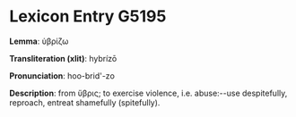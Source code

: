 # Lexicon Entry G5195

**Lemma**: ὑβρίζω

**Transliteration (xlit)**: hybrízō

**Pronunciation**: hoo-brid'-zo

**Description**:
from ὕβρις; to exercise violence, i.e. abuse:--use despitefully, reproach, entreat shamefully (spitefully).
